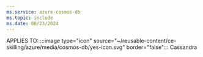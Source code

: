 ```yaml
---
ms.service: azure-cosmos-db
ms.topic: include
ms.date: 08/23/2024
---
```


APPLIES TO:
:::image type="icon" source="~/reusable-content/ce-skilling/azure/media/cosmos-db/yes-icon.svg" border="false":::
Cassandra
